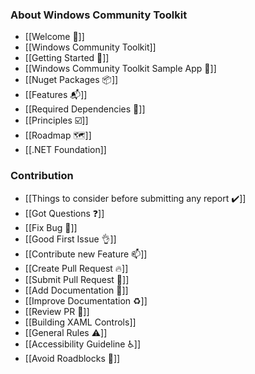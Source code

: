 ### About Windows Community Toolkit

* [[Welcome 🙏]]
* [[Windows Community Toolkit]]
* [[Getting Started 🙌]]
* [[Windows Community Toolkit Sample App 📱]]
* [[Nuget Packages 📦]]
* [[Features 📬]]
* [[Required Dependencies 📌]]
* [[Principles ☑️]]
* [[Roadmap 🗺]]
* [[.NET Foundation]]

### Contribution

* [[Things to consider before submitting any report ✔️]]
* [[Got Questions ❓]]
* [[Fix Bug 🐛]]
* [[Good First Issue 👌]]
* [[Contribute new Feature 📫]]
* [[Create Pull Request 🔥]]
* [[Submit Pull Request 🚀]]
* [[Add Documentation 📝]]
* [[Improve Documentation ♻️]]
* [[Review PR 📖]]
* [[Building XAML Controls]]
* [[General Rules ⚠️]]
* [[Accessibility Guideline ♿]]
* [[Avoid Roadblocks 🚧]]
